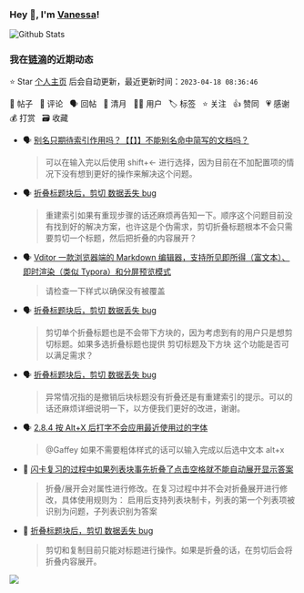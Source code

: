 ### Hey 👋, I'm [Vanessa](http://vanessa.b3log.org/)!

![Github Stats](https://github-readme-stats.vercel.app/api?username=Vanessa219&show_icons=true)

<!--events start -->

### 我在[链滴](https://ld246.com)的近期动态

⭐️ Star [个人主页](https://github.com/Vanessa219/Vanessa219) 后会自动更新，最近更新时间：`2023-04-18 08:36:46`

📝 帖子 &nbsp; 💬 评论 &nbsp; 🗣 回帖 &nbsp; 🌙 清月 &nbsp; 👨‍💻 用户 &nbsp; 🏷️ 标签 &nbsp; ⭐️ 关注 &nbsp; 👍 赞同 &nbsp; 💗 感谢 &nbsp; 💰 打赏 &nbsp; 🗃 收藏

* 🗣 [别名只期待索引作用吗？【【】】不能别名命中简写的文档吗？](https://ld246.com/article/1681739098908/comment/1681742050206#comments)

  > 可以在输入完以后使用 shift+← 进行选择，因为目前在不加配置项的情况下没有想到更好的操作来解决这个问题。
* 🗣 [折叠标题块后，剪切 数据丢失 bug](https://ld246.com/article/1681692606766/comment/1681740979572#comments)

  > 重建索引如果有重现步骤的话还麻烦再告知一下。顺序这个问题目前没有找到好的解决方案，也许这是个伪需求，剪切折叠标题根本不会只需要剪切一个标题，然后把折叠的内容展开？
* 🗣 [Vditor 一款浏览器端的 Markdown 编辑器，支持所见即所得（富文本）、即时渲染（类似 Typora）和分屏预览模式](https://ld246.com/article/1549638745630/comment/1681739408144#comments)

  > 请检查一下样式以确保没有被覆盖
* 🗣 [折叠标题块后，剪切 数据丢失 bug](https://ld246.com/article/1681692606766/comment/1681721654841#comments)

  > 剪切单个折叠标题也是不会带下方块的，因为考虑到有的用户只是想剪切标题。如果多选折叠标题也提供 剪切标题及下方块 这个功能是否可以满足需求？
* 🗣 [折叠标题块后，剪切 数据丢失 bug](https://ld246.com/article/1681692606766/comment/1681719150544#comments)

  > 异常情况指的是撤销后块标题没有折叠还是有重建索引的提示。可以的话还麻烦详细说明一下，以方便我们更好的改进，谢谢。
* 🗣 [2.8.4 按 Alt+X 后打字不会应用最近使用过的字体](https://ld246.com/article/1681490777686/comment/1681655837440#comments)

  > @Gaffey 如果不需要粗体样式的话可以输入完成以后选中文本 alt+x
* 💬 [闪卡复习的过程中如果列表块事先折叠了点击空格就不能自动展开显示答案](https://ld246.com/article/1681702324974/comment/1681704896939#comments)

  > 折叠/展开会对属性进行修改。在复习过程中并不会对折叠展开进行修改，具体使用规则为： 启用后支持列表块制卡，列表的第一个列表项被识别为问题，子列表识别为答案
* 💬 [折叠标题块后，剪切 数据丢失 bug](https://ld246.com/article/1681692606766/comment/1681703623430#comments)

  > 剪切和复制目前只能对标题进行操作。如果是折叠的话，在剪切后会将折叠内容展开。


<!--events end -->

<a title="Hits" target="_blank" href="https://github.com/Vanessa219/Vanessa219"><img src="https://hits.b3log.org/Vanessa219/Vanessa219.svg"></a>
